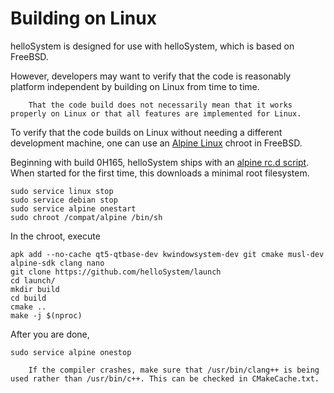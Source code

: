 # Building on Linux

helloSystem is designed for use with helloSystem, which is based on FreeBSD.

However, developers may want to verify that the code is reasonably platform independent by building on Linux from time to time.

``` .. note::
    That the code build does not necessarily mean that it works properly on Linux or that all features are implemented for Linux.
```

To verify that the code builds on Linux without needing a different development machine, one can use an [Alpine Linux](https://alpinelinux.org/) chroot in FreeBSD.

Beginning with build 0H165, helloSystem ships with an [alpine rc.d script](https://github.com/helloSystem/ISO/blob/experimental/overlays/uzip/hello/files/usr/local/etc/rc.d/alpine).
When started for the first time, this downloads a minimal root filesystem.

```
sudo service linux stop
sudo service debian stop
sudo service alpine onestart
sudo chroot /compat/alpine /bin/sh
```

In the chroot, execute

```
apk add --no-cache qt5-qtbase-dev kwindowsystem-dev git cmake musl-dev alpine-sdk clang nano
git clone https://github.com/helloSystem/launch
cd launch/
mkdir build
cd build
cmake ..
make -j $(nproc)
```

After you are done, 

```
sudo service alpine onestop
```

``` .. note::
    If the compiler crashes, make sure that /usr/bin/clang++ is being used rather than /usr/bin/c++. This can be checked in CMakeCache.txt.
```
